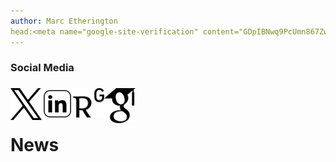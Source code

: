 ```yaml
---
author: Marc Etherington
head:<meta name="google-site-verification" content="GDpIBNwq9PcUmn867ZwmfzjKU2d4UiIfXH8RlpaW648" />
---
```

<h3>Social Media</h3>

[<h3><img src="https://github.com/marc-k-etherington/marc-k-etherington.github.io/blob/main/content/images/Twitter_Logo.png?raw=true" alt="Twitter" width="50" height="auto" style="float:left"></h3>](https://twitter.com/m_k_etherington)

[<h3><img src="https://github.com/marc-k-etherington/marc-k-etherington.github.io/blob/main/content/images/LinkedIn.jpg?raw=true" alt="LinkedIn" width="50" height="auto" style="float:left"></h3>](https://www.linkedin.com/in/marc-kenneth-etherington-32aa5876/)

[<h3><img src="https://github.com/marc-k-etherington/marc-k-etherington.github.io/blob/main/content/images/Researchgate.png?raw=true" alt="LinkedIn" width="50" height="auto" style="float:left"></h3>](https://www.researchgate.net/profile/Marc-Etherington)

[<h3><img src="https://github.com/marc-k-etherington/marc-k-etherington.github.io/blob/main/content/images/Google_Scholar.png?raw=true" alt="LinkedIn" width="50" height="auto" style="float:left"></h3>](https://scholar.google.co.uk/citations?user=3dgABIQAAAAJ&hl=en)

<br>
<br>

<h1>News</h1>



